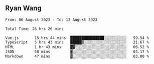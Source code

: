 ## Ryan Wang

<!--START_SECTION:waka-->

```txt
From: 06 August 2023 - To: 13 August 2023

Total Time: 26 hrs 26 mins

Vue.js       15 hrs 44 mins  ███████████████░░░░░░░░░░   59.54 %
TypeScript   5 hrs 43 mins   █████▒░░░░░░░░░░░░░░░░░░░   21.67 %
HTML         1 hr 43 mins    █▓░░░░░░░░░░░░░░░░░░░░░░░   06.52 %
JSON         50 mins         ▓░░░░░░░░░░░░░░░░░░░░░░░░   03.17 %
Markdown     47 mins         ▓░░░░░░░░░░░░░░░░░░░░░░░░   03.00 %
```

<!--END_SECTION:waka-->
